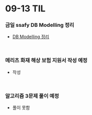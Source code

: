# 09-13 TIL

### 금일 ssafy DB Modelling 정리
- [DB Modelling 정리](https://github.com/InJun2/TIL/blob/main/CS-topic/DB/db-modelling.md)

<br>

### 메리츠 화재 해상 보험 지원서 작성 예정
- 작성

<br>

### 알고리즘 3문제 풀이 예정
- 풀이 못함